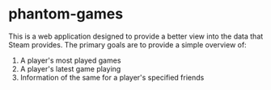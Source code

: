 # phantom-games

This is a web application designed to provide a better view into the data that Steam provides.  The primary goals are to provide a simple overview of:

1. A player's most played games
1. A player's latest game playing
1. Information of the same for a player's specified friends
